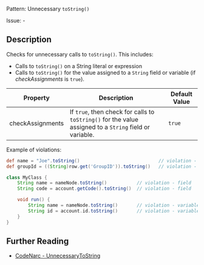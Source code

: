 Pattern: Unnecessary `toString()`

Issue: -

## Description

Checks for unnecessary calls to `toString()`. This includes:

-   Calls to `toString()` on a String literal or expression
-   Calls to `toString()` for the value assigned to a `String` field or variable (if *checkAssignments* is `true`).

| **Property**     | **Description**                                                                                         | **Default Value** |
| --- | --- | --- |
| checkAssignments | If `true`, then check for calls to `toString()` for the value assigned to a `String` field or variable. | `true`            |

Example of violations:

``` groovy
def name = "Joe".toString()                             // violation - string literal
def groupId = ((String)row.get('GroupID')).toString()   // violation - string expression

class MyClass {
    String name = nameNode.toString()           // violation - field
    String code = account.getCode().toString()  // violation - field

    void run() {
        String name = nameNode.toString()       // violation - variable
        String id = account.id.toString()       // violation - variable
    }
}
```

## Further Reading

* [CodeNarc - UnnecessaryToString](http://codenarc.sourceforge.net/codenarc-rules-unnecessary.html#UnnecessaryToString)
